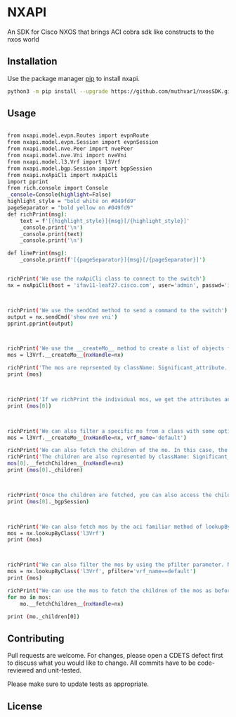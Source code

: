 # NXAPI

An SDK for Cisco NXOS that brings ACI cobra sdk like constructs to the nxos world


## Installation

Use the package manager [pip](https://pip.pypa.io/en/stable/) to install nxapi.

```bash
python3 -m pip install --upgrade https://github.com/muthvar1/nxosSDK.git

```

## Usage

```bash

from nxapi.model.evpn.Routes import evpnRoute
from nxapi.model.evpn.Session import evpnSession
from nxapi.model.nve.Peer import nvePeer
from nxapi.model.nve.Vni import nveVni
from nxapi.model.l3.Vrf import l3Vrf
from nxapi.model.bgp.Session import bgpSession
from nxapi.nxApiCli import nxApiCli
import pprint
from rich.console import Console
_console=Console(highlight=False)
highlight_style = "bold white on #049fd9"
pageSeparator = "bold yellow on #049fd9"
def richPrint(msg):
    text = f'[{highlight_style}]{msg}[/{highlight_style}]'
    _console.print('\n')
    _console.print(text)
    _console.print('\n')

def linePrint(msg):
    _console.print(f'[{pageSeparator}]{msg}[/{pageSeparator}]')


richPrint('We use the nxApiCli class to connect to the switch')
nx = nxApiCli(host = 'ifav11-leaf27.cisco.com', user='admin', passwd='ins3965!',timeout=60)



richPrint('We use the sendCmd method to send a command to the switch')
output = nx.sendCmd('show nve vni')
pprint.pprint(output)



richPrint('We use the __createMo__ method to create a list of objects from the output')
mos = l3Vrf.__createMo__(nxHandle=nx)

richPrint('The mos are reprsented by className: Significant_attribute. e.g: l3Vrf: vrf_name')
print (mos)



richPrint('If we richPrint the individual mos, we get the attributes and their values')
print (mos[0])



richPrint('We can also filter a specific mo from a class with some optional parameters')
mos = l3Vrf.__createMo__(nxHandle=nx, vrf_name='default')

richPrint('We can also fetch the children of the mo. In this case, the children of l3Vrf are bgpSession, evpnSession, evpnRoute')
richPrint('The children are also represented by className: Significant_attribute. e.g: bgpSession: peer_ip')
mos[0].__fetchChildren__(nxHandle=nx)
print (mos[0]._children)



richPrint('Once the children are fetched, you can also access the children directly from the parent mo by referencing the child class name as mo._childClassName')
print (mos[0]._bgpSession)



richPrint('We can also fetch mos by the aci familiar method of lookupByClass')
mos = nx.lookupByClass('l3Vrf')
print (mos)



richPrint("We can also filter the mos by using the pfilter parameter. Note: Currently, the pfilter only supports the syntax of 'property==value' or 'property!=value'")
mos = nx.lookupByClass('l3Vrf', pfilter='vrf_name==default')
print (mos)

richPrint("We can use the mos to fetch the children of the mos as before")
for mo in mos:
    mo.__fetchChildren__(nxHandle=nx)

print (mo._children[0])


```

## Contributing

Pull requests are welcome. For changes, please open a CDETS defect first
to discuss what you would like to change. All commits have to be code-reviewed and unit-tested.

Please make sure to update tests as appropriate.


## License



